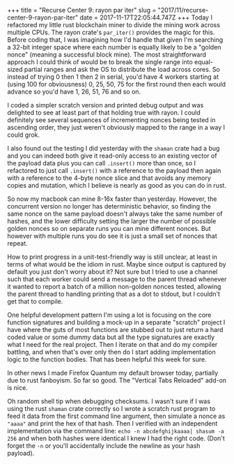 +++
title = "Recurse Center 9: rayon par iter"
slug = "2017/11/recurse-center-9-rayon-par-iter"
date = 2017-11-17T22:05:44.747Z
+++
Today I refactored my little rust blockchain miner to divide the mining work across multiple CPUs. The rayon crate's `par_iter()` provides the magic for this. Before coding that, I was imagining how I'd handle that given I'm searching a 32-bit integer space where each number is equally likely to be a "golden nonce" (meaning a successful block mine). The most straightforward approach I could think of would be to break the single range into equal-sized partial ranges and ask the OS to distribute the load across cores. So instead of trying 0 then 1 then 2 in serial, you'd have 4 workers starting at (using 100 for obviousness) 0, 25, 50, 75 for the first round then each would advance so you'd have 1, 26, 51, 76 and so on.

I coded a simpler scratch version and printed debug output and was delighted to see at least part of that holding true with rayon. I could definitely see several sequences of incrementing nonces being tested in ascending order, they just weren't obviously mapped to the range in a way I could grok.

I also found out the testing I did yesterday with the `shaman` crate had a bug and you can indeed both give it read-only access to an existing vector of the payload data plus you can call `.insert()` more than once, so I refactored to just call `.insert()` with a reference to the payload then again with a reference to the 4-byte nonce slice and that avoids any memory copies and mutation, which I believe is nearly as good as you can do in rust.

So now my macbook can mine 8-16x faster than yesterday. However, the concurrent version no longer has deterministic behavior, so finding the same nonce on the same payload doesn't always take the same number of hashes, and the lower difficulty setting the larger the number of possible golden nonces so on separate runs you can mine different nonces. But however with multiple runs you do see it is just a small set of nonces that repeat.

How to print progress in a unit-test-friendly way is still unclear, at least in terms of what would be the idiom in rust. Maybe since output is captured by default you just don't worry about it? Not sure but I tried to use a channel such that each worker could send a message to the parent thread whenever it wanted to report a batch of a million non-golden nonces tested, allowing the parent thread to handling printing that as a dot to stdout, but I couldn't get that to compile.

One helpful development pattern I'm using a lot is focusing on the core function signatures and building a mock-up in a separate "scratch" project I have where the guts of most functions are stubbed out to just return a hard coded value or some dummy data but all the type signatures are exactly what I need for the real project. Then I iterate on that and do my compiler battling, and when that's over only then do I start adding implementation logic to the function bodies. That has been helpful this week for sure.

In other news I made Firefox Quantum my default browser today, partially due to rust fanboyism. So far so good. The "Vertical Tabs Reloaded" add-on is nice.

Oh random shell tip when debugging checksums. I wasn't sure if I was using the rust `shaman` crate correctly so I wrote a scratch rust program to feed it data from the first command line argument, then simulate a nonce as `"aaaa"` and print the hex of that hash. Then I verified with an independent implementation via the command line: `echo -n abcdefghijkaaaa| shasum -a 256` and when both hashes were identical I knew I had the right code. (Don't forget the `-n` or you'll accidentally include the newline as your hash payload).
